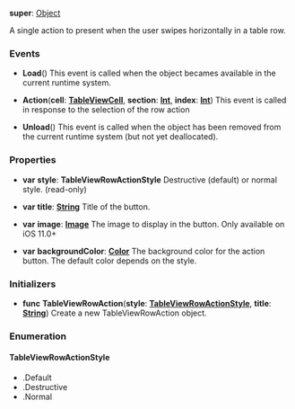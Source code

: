 **super**: [Object](Object.md)

A single action to present when the user swipes horizontally in a table row.

### Events

* **Load**()
This event is called when the object becames available in the current runtime system.

* **Action**(**cell**: <strong>[TableViewCell](TableViewCell.md)</strong>, **section**: <strong>[Int](../gravity/types.md)</strong>, **index**: <strong>[Int](../gravity/types.md)</strong>)
This event is called in response to the selection of the row action

* **Unload**()
This event is called when the object has been removed from the current runtime system (but not yet deallocated).



### Properties

* **var** **style**: **TableViewRowActionStyle**
Destructive (default) or normal style. \(read-only\)

* **var** **title**: **[String](../gravity/types.md)**
Title of the button.

* **var** **image**: **[Image](image.md)**
The image to display in the button. Only available on iOS 11.0+

* **var** **backgroundColor**: **[Color](color.md)**
The background color for the action button. The default color depends on the style.



### Initializers

* **func** **TableViewRowAction**(**style**: <strong><a href="#_enum_TableViewRowActionStyle">TableViewRowActionStyle</a></strong>, **title**: <strong>[String](../gravity/types.md)</strong>)
Create a new TableViewRowAction object.





### Enumeration

#### TableViewRowActionStyle
 * .Default
 * .Destructive
 * .Normal

<br><br>

